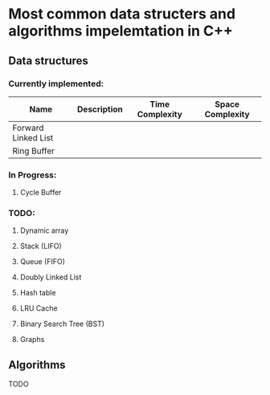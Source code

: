 # Most common data structers and algorithms impelemtation in C++

## Data structures

### Currently implemented:

|          Name          |          Description          |          Time Complexity          |          Space Complexity          |
| ---------------------- | ----------------------------- | --------------------------------- | ---------------------------------- |
|  Forward Linked List   |                               |                                   |                                    |
|      Ring Buffer       |                               |                                   |                                    |



### In Progress:
1. Cycle Buffer


### TODO:

1. Dynamic array
2. Stack (LIFO)
3. Queue (FIFO)
4. Doubly Linked List
5. Hash table
6. LRU Cache

7. Binary Search Tree (BST)
8. Graphs

## Algorithms
TODO